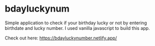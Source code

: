 # bdayluckynum
Simple application to check if your birthday lucky or not by entering birthdate and lucky number.
I used vanilla javascript to build this app.

Check out here: https://bdayluckynumber.netlify.app/


